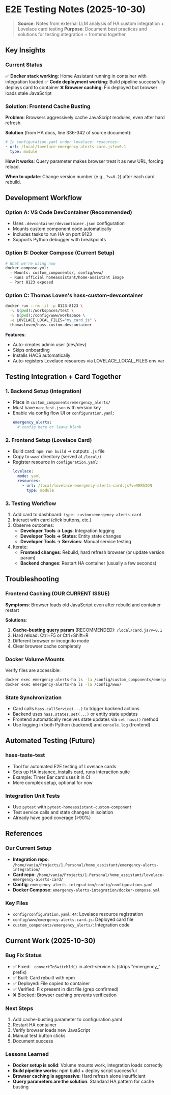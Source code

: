 # E2E Testing Notes (2025-10-30)

> **Source**: Notes from external LLM analysis of HA custom integration + Lovelace card testing
> **Purpose**: Document best practices and solutions for testing integration + frontend together

## Key Insights

### Current Status
✅ **Docker stack working**: Home Assistant running in container with integration loaded
✅ **Code deployment working**: Build pipeline successfully deploys card to container
❌ **Browser caching**: Fix deployed but browser loads stale JavaScript

### Solution: Frontend Cache Busting

**Problem**: Browsers aggressively cache JavaScript modules, even after hard refresh.

**Solution** (from HA docs, line 336-342 of source document):
```yaml
# In configuration.yaml under lovelace: resources:
- url: /local/lovelace-emergency-alerts-card.js?v=0.1
  type: module
```

**How it works**: Query parameter makes browser treat it as new URL, forcing reload.

**When to update**: Change version number (e.g., `?v=0.2`) after each card rebuild.

## Development Workflow

### Option A: VS Code DevContainer (Recommended)
- Uses `.devcontainer/devcontainer.json` configuration
- Mounts custom component code automatically
- Includes tasks to run HA on port 9123
- Supports Python debugger with breakpoints

### Option B: Docker Compose (Current Setup)
```bash
# What we're using now
docker-compose.yml:
  - Mounts: custom_components/, config/www/
  - Runs official homeassistant/home-assistant image
  - Port 8123 exposed
```

### Option C: Thomas Loven's hass-custom-devcontainer
```bash
docker run --rm -it -p 8123:8123 \
  -v $(pwd):/workspaces/test \
  -v $(pwd):/config/www/workspace \
  -e LOVELACE_LOCAL_FILES="my_card.js" \
  thomasloven/hass-custom-devcontainer
```

**Features**:
- Auto-creates admin user (dev/dev)
- Skips onboarding
- Installs HACS automatically
- Auto-registers Lovelace resources via LOVELACE_LOCAL_FILES env var

## Testing Integration + Card Together

### 1. Backend Setup (Integration)
- Place in `custom_components/emergency_alerts/`
- Must have `manifest.json` with version key
- Enable via config flow UI or `configuration.yaml`:
  ```yaml
  emergency_alerts:
    # config here or leave blank
  ```

### 2. Frontend Setup (Lovelace Card)
- Build card: `npm run build` → outputs `.js` file
- Copy to `www/` directory (served at `/local/`)
- Register resource in `configuration.yaml`:
  ```yaml
  lovelace:
    mode: yaml
    resources:
      - url: /local/lovelace-emergency-alerts-card.js?v=VERSION
        type: module
  ```

### 3. Testing Workflow
1. Add card to dashboard: `type: custom:emergency-alerts-card`
2. Interact with card (click buttons, etc.)
3. Observe outcomes:
   - **Developer Tools → Logs**: Integration logging
   - **Developer Tools → States**: Entity state changes
   - **Developer Tools → Services**: Manual service testing
4. Iterate:
   - **Frontend changes**: Rebuild, hard refresh browser (or update version param)
   - **Backend changes**: Restart HA container (usually a few seconds)

## Troubleshooting

### Frontend Caching (OUR CURRENT ISSUE)
**Symptoms**: Browser loads old JavaScript even after rebuild and container restart

**Solutions**:
1. **Cache-busting query param** (RECOMMENDED): `/local/card.js?v=0.1`
2. Hard reload: Ctrl+F5 or Ctrl+Shift+R
3. Different browser or incognito mode
4. Clear browser cache completely

### Docker Volume Mounts
Verify files are accessible:
```bash
docker exec emergency-alerts-ha ls -la /config/custom_components/emergency_alerts/
docker exec emergency-alerts-ha ls -la /config/www/
```

### State Synchronization
- Card calls `hass.callService(...)` to trigger backend actions
- Backend uses `hass.states.set(...)` or entity state updates
- Frontend automatically receives state updates via `set hass()` method
- Use logging in both Python (backend) and `console.log` (frontend)

## Automated Testing (Future)

### hass-taste-test
- Tool for automated E2E testing of Lovelace cards
- Sets up HA instance, installs card, runs interaction suite
- Example: Timer Bar card uses it in CI
- More complex setup, optional for now

### Integration Unit Tests
- Use `pytest` with `pytest-homeassistant-custom-component`
- Test service calls and state changes in isolation
- Already have good coverage (>90%)

## References

### Our Current Setup
- **Integration repo**: `/home/vania/Projects/1.Personal/home_assistant/emergency-alerts-integration/`
- **Card repo**: `/home/vania/Projects/1.Personal/home_assistant/lovelace-emergency-alerts-card/`
- **Config**: `emergency-alerts-integration/config/configuration.yaml`
- **Docker Compose**: `emergency-alerts-integration/docker-compose.yml`

### Key Files
- `config/configuration.yaml:44`: Lovelace resource registration
- `config/www/emergency-alerts-card.js`: Deployed card file
- `custom_components/emergency_alerts/`: Integration code

## Current Work (2025-10-30)

### Bug Fix Status
- ✅ Fixed: `_convertToSwitchId()` in alert-service.ts (strips "emergency_" prefix)
- ✅ Built: Card rebuilt with npm
- ✅ Deployed: File copied to container
- ✅ Verified: Fix present in dist file (grep confirmed)
- ❌ Blocked: Browser caching prevents verification

### Next Steps
1. Add cache-busting parameter to configuration.yaml
2. Restart HA container
3. Verify browser loads new JavaScript
4. Manual test button clicks
5. Document success

### Lessons Learned
- **Docker setup is solid**: Volume mounts work, integration loads correctly
- **Build pipeline works**: npm build + deploy script successful
- **Browser caching is aggressive**: Hard refresh alone insufficient
- **Query parameters are the solution**: Standard HA pattern for cache busting
